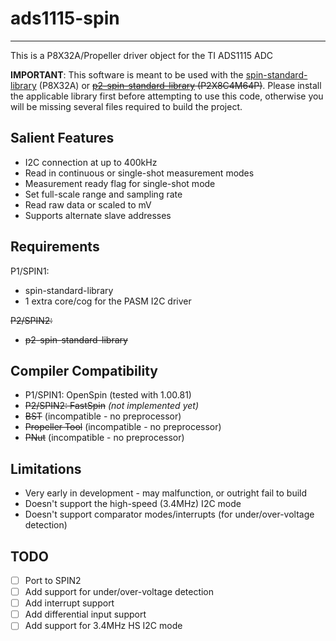 # ads1115-spin 
--------------

This is a P8X32A/Propeller driver object for the TI ADS1115 ADC

**IMPORTANT**: This software is meant to be used with the [spin-standard-library](https://github.com/avsa242/spin-standard-library) (P8X32A) or ~~[p2-spin-standard-library](https://github.com/avsa242/p2-spin-standard-library) (P2X8C4M64P)~~. Please install the applicable library first before attempting to use this code, otherwise you will be missing several files required to build the project.

## Salient Features

* I2C connection at up to 400kHz
* Read in continuous or single-shot measurement modes
* Measurement ready flag for single-shot mode
* Set full-scale range and sampling rate
* Read raw data or scaled to mV
* Supports alternate slave addresses

## Requirements

P1/SPIN1:
* spin-standard-library
* 1 extra core/cog for the PASM I2C driver

~~P2/SPIN2:~~
* ~~p2-spin-standard-library~~

## Compiler Compatibility

* P1/SPIN1: OpenSpin (tested with 1.00.81)
* ~~P2/SPIN2: FastSpin~~ _(not implemented yet)_
* ~~BST~~ (incompatible - no preprocessor)
* ~~Propeller Tool~~ (incompatible - no preprocessor)
* ~~PNut~~ (incompatible - no preprocessor)

## Limitations

* Very early in development - may malfunction, or outright fail to build
* Doesn't support the high-speed (3.4MHz) I2C mode
* Doesn't support comparator modes/interrupts (for under/over-voltage detection)

## TODO

- [ ] Port to SPIN2
- [ ] Add support for under/over-voltage detection
- [ ] Add interrupt support
- [ ] Add differential input support
- [ ] Add support for 3.4MHz HS I2C mode
